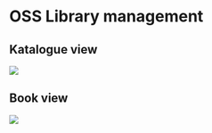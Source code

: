 # OSS Library management

## Katalogue view

<img src="https://www.evernote.com/shard/s19/sh/6551a75d-bfc2-499a-9a89-45af94dc3935/c2040019b1155c26cfd88df81e7a734e/deep/0/WittBib.png" />


## Book view

<img src="https://www.evernote.com/shard/s19/sh/d574d16b-0272-4b81-9240-f9000827fb76/2195cb4e263363e9a9c2b4efb4a8246d/deep/0/WittBib.png" />

